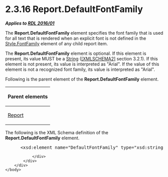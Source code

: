 <html dir="LTR" xmlns:mshelp="http://msdn.microsoft.com/mshelp" xmlns:ddue="http://ddue.schemas.microsoft.com/authoring/2003/5" xmlns:xlink="http://www.w3.org/1999/xlink" xmlns:tool="http://www.microsoft.com/tooltip">
    <head>
        <meta http-equiv="Content-Type" content="text/html; CHARSET=utf-8"></meta>
        <meta name="save" content="history"></meta>
        <title>2.3.16 Report.DefaultFontFamily</title>
        <xml>
            <mshelp:toctitle title="2.3.16 Report.DefaultFontFamily"></mshelp:toctitle>
            <mshelp:rltitle title="[MS-RDL]: Report.DefaultFontFamily"></mshelp:rltitle>
            <mshelp:keyword index="A" term="691c71de-b19d-4eeb-a5cb-a2b0c0eca8b5"></mshelp:keyword>
            <mshelp:attr name="DCSext.ContentType" value="open specification"></mshelp:attr>
            <mshelp:attr name="AssetID" value="691c71de-b19d-4eeb-a5cb-a2b0c0eca8b5"></mshelp:attr>
            <mshelp:attr name="TopicType" value="kbRef"></mshelp:attr>
            <mshelp:attr name="DCSext.Title" value="[MS-RDL]: Report.DefaultFontFamily" />
        </xml>
    </head>
    <body>
        <div id="header">
            <h1 class="heading">2.3.16 Report.DefaultFontFamily</h1>
        </div>
        <div id="mainSection">
            <div id="mainBody">
                <div id="allHistory" class="saveHistory"></div>
                <div id="sectionSection0" class="section" name="collapseableSection">
                    

<p><b><i>Applies to </i></b><a href="52ce3983-2bfc-4e72-9359-42aaf5fe4509.md"><b><i>RDL 2016/01</i></b></a></p>

<p>The <b>Report.DefaultFontFamily </b>element specifies the
font family that is used for all text that is rendered when an explicit font is
not defined in the <a href="f1948fe1-2937-443a-8088-62a367c155c4.md">Style.FontFamily</a>
element of any child report item.</p>

<p>The <b>Report.DefaultFontFamily</b> element is optional. If
this element is present, its value MUST be a <a href="1ed81ef3-a683-45e3-aaad-bd2bbe71bc3d.md">String</a> (<a href="http://go.microsoft.com/fwlink/?LinkId=90610">[XMLSCHEMA2]</a> section
3.2.1). If this element is not present, its value is interpreted as
&quot;Arial&quot;. If the value of this element is not a recognized font
family, its value is interpreted as &quot;Arial&quot;.</p>

<p>Following is the parent element of the <b>Report.DefaultFontFamily</b>
element.</p>

<table>
 <thead>
  <tr>
   <th>
   <p>Parent elements</p>
   </th>
  </tr>
 </thead>
 <tr>
  <td>
  <p><a href="6bbaafec-020b-406c-b4e7-5e4318b616cb.md">Report</a></p>
  </td>
 </tr>
</table>

<p>The following is the XML Schema definition of the <b>Report.DefaultFontFamily</b>
element.</p>

<dl>
<dd>
<div><pre> &lt;xsd:element name=&quot;DefaultFontFamily&quot; type=&quot;xsd:string&quot; minOccurs=&quot;0&quot; xmlns=&quot;http://schemas.microsoft.com/sqlserver/reporting/2016/01/reportdefinition/defaultfontfamily&quot; /&gt;
</pre></div>
</dd></dl>


                </div>
            </div>
        </div>
    </body>
</html>